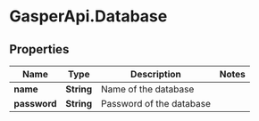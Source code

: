 # GasperApi.Database

## Properties

Name | Type | Description | Notes
------------ | ------------- | ------------- | -------------
**name** | **String** | Name of the database | 
**password** | **String** | Password of the database | 


